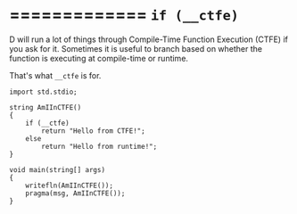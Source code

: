 =============
`if (__ctfe)`
=============

D will run a lot of things through Compile-Time Function Execution (CTFE) if you ask for it.
Sometimes it is useful to branch based on whether the function is executing at compile-time or runtime.


That's what `__ctfe` is for.

```
import std.stdio;

string AmIInCTFE()
{
    if (__ctfe)
        return "Hello from CTFE!";
    else
        return "Hello from runtime!";
}

void main(string[] args)
{
    writefln(AmIInCTFE());
    pragma(msg, AmIInCTFE());
}
```
